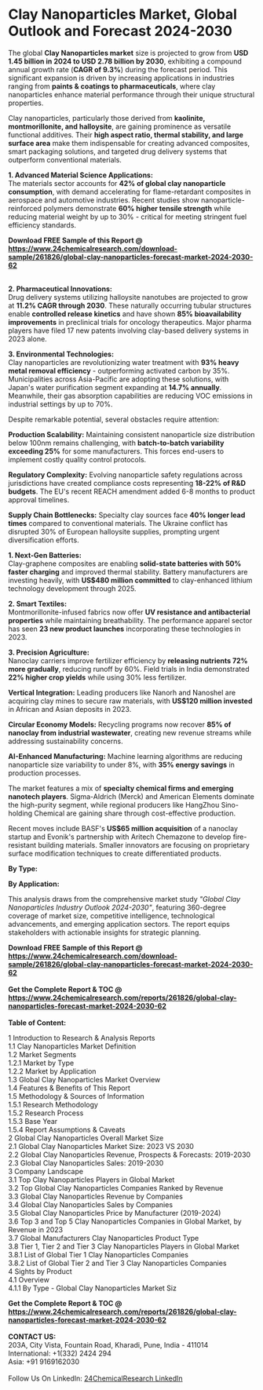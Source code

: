 <h1>Clay Nanoparticles Market, Global Outlook and Forecast 2024-2030</h1><p>The global <strong>Clay Nanoparticles market</strong> size is projected to grow from <strong>USD 1.45 billion in 2024 to USD 2.78 billion by 2030</strong>, exhibiting a compound annual growth rate (<strong>CAGR of 9.3%</strong>) during the forecast period. This significant expansion is driven by increasing applications in industries ranging from <strong>paints &amp; coatings to pharmaceuticals</strong>, where clay nanoparticles enhance material performance through their unique structural properties.</p><p>Clay nanoparticles, particularly those derived from <strong>kaolinite, montmorillonite, and halloysite</strong>, are gaining prominence as versatile functional additives. Their <strong>high aspect ratio, thermal stability, and large surface area</strong> make them indispensable for creating advanced composites, smart packaging solutions, and targeted drug delivery systems that outperform conventional materials.</p><p><strong>1. Advanced Material Science Applications:</strong><br>
The materials sector accounts for <strong>42% of global clay nanoparticle consumption</strong>, with demand accelerating for flame-retardant composites in aerospace and automotive industries. Recent studies show nanoparticle-reinforced polymers demonstrate <strong>60% higher tensile strength</strong> while reducing material weight by up to 30% - critical for meeting stringent fuel efficiency standards.</p><div><b>Download FREE Sample of this Report @ 
            <a href="https://www.24chemicalresearch.com/download-sample/261826/global-clay-nanoparticles-forecast-market-2024-2030-62">
            https://www.24chemicalresearch.com/download-sample/261826/global-clay-nanoparticles-forecast-market-2024-2030-62</a></b></div><br><p><strong>2. Pharmaceutical Innovations:</strong><br>
Drug delivery systems utilizing halloysite nanotubes are projected to grow at <strong>11.2% CAGR through 2030</strong>. These naturally occurring tubular structures enable <strong>controlled release kinetics</strong> and have shown <strong>85% bioavailability improvements</strong> in preclinical trials for oncology therapeutics. Major pharma players have filed 17 new patents involving clay-based delivery systems in 2023 alone.</p><p><strong>3. Environmental Technologies:</strong><br>
Clay nanoparticles are revolutionizing water treatment with <strong>93% heavy metal removal efficiency</strong> - outperforming activated carbon by 35%. Municipalities across Asia-Pacific are adopting these solutions, with Japan's water purification segment expanding at <strong>14.7% annually</strong>. Meanwhile, their gas absorption capabilities are reducing VOC emissions in industrial settings by up to 70%.</p><p>Despite remarkable potential, several obstacles require attention:</p><p><strong>Production Scalability:</strong> Maintaining consistent nanoparticle size distribution below 100nm remains challenging, with <strong>batch-to-batch variability exceeding 25%</strong> for some manufacturers. This forces end-users to implement costly quality control protocols.</p><p><strong>Regulatory Complexity:</strong> Evolving nanoparticle safety regulations across jurisdictions have created compliance costs representing <strong>18-22% of R&amp;D budgets</strong>. The EU's recent REACH amendment added 6-8 months to product approval timelines.</p><p><strong>Supply Chain Bottlenecks:</strong> Specialty clay sources face <strong>40% longer lead times</strong> compared to conventional materials. The Ukraine conflict has disrupted 30% of European halloysite supplies, prompting urgent diversification efforts.</p><p><strong>1. Next-Gen Batteries:</strong><br>
Clay-graphene composites are enabling <strong>solid-state batteries with 50% faster charging</strong> and improved thermal stability. Battery manufacturers are investing heavily, with <strong>US$480 million committed</strong> to clay-enhanced lithium technology development through 2025.</p><p><strong>2. Smart Textiles:</strong><br>
Montmorillonite-infused fabrics now offer <strong>UV resistance and antibacterial properties</strong> while maintaining breathability. The performance apparel sector has seen <strong>23 new product launches</strong> incorporating these technologies in 2023.</p><p><strong>3. Precision Agriculture:</strong><br>
Nanoclay carriers improve fertilizer efficiency by <strong>releasing nutrients 72% more gradually</strong>, reducing runoff by 60%. Field trials in India demonstrated <strong>22% higher crop yields</strong> while using 30% less fertilizer.</p><p><strong>Vertical Integration:</strong> Leading producers like Nanorh and Nanoshel are acquiring clay mines to secure raw materials, with <strong>US$120 million invested</strong> in African and Asian deposits in 2023.</p><p><strong>Circular Economy Models:</strong> Recycling programs now recover <strong>85% of nanoclay from industrial wastewater</strong>, creating new revenue streams while addressing sustainability concerns.</p><p><strong>AI-Enhanced Manufacturing:</strong> Machine learning algorithms are reducing nanoparticle size variability to under 8%, with <strong>35% energy savings</strong> in production processes.</p><p>The market features a mix of <strong>specialty chemical firms and emerging nanotech players</strong>. Sigma-Aldrich (Merck) and American Elements dominate the high-purity segment, while regional producers like HangZhou Sino-holding Chemical are gaining share through cost-effective production.</p><p>Recent moves include BASF's <strong>US$65 million acquisition</strong> of a nanoclay startup and Evonik's partnership with Aritech Chemazone to develop fire-resistant building materials. Smaller innovators are focusing on proprietary surface modification techniques to create differentiated products.</p><p><strong>By Type:</strong></p><p><strong>By Application:</strong></p><p>This analysis draws from the comprehensive market study <em>"Global Clay Nanoparticles Industry Outlook 2024-2030"</em>, featuring 360-degree coverage of market size, competitive intelligence, technological advancements, and emerging application sectors. The report equips stakeholders with actionable insights for strategic planning.</p><div><b>Download FREE Sample of this Report @ 
            <a href="https://www.24chemicalresearch.com/download-sample/261826/global-clay-nanoparticles-forecast-market-2024-2030-62">
            https://www.24chemicalresearch.com/download-sample/261826/global-clay-nanoparticles-forecast-market-2024-2030-62</a></b></div><br><div><b>Get the Complete Report & TOC @ 
            <a href="https://www.24chemicalresearch.com/reports/261826/global-clay-nanoparticles-forecast-market-2024-2030-62">
            https://www.24chemicalresearch.com/reports/261826/global-clay-nanoparticles-forecast-market-2024-2030-62</a></b></div><br>
            <b>Table of Content:</b><p>1 Introduction to Research & Analysis Reports<br />
    1.1 Clay Nanoparticles Market Definition<br />
    1.2 Market Segments<br />
        1.2.1 Market by Type<br />
        1.2.2 Market by Application<br />
    1.3 Global Clay Nanoparticles Market Overview<br />
    1.4 Features & Benefits of This Report<br />
    1.5 Methodology & Sources of Information<br />
        1.5.1 Research Methodology<br />
        1.5.2 Research Process<br />
        1.5.3 Base Year<br />
        1.5.4 Report Assumptions & Caveats<br />
2 Global Clay Nanoparticles Overall Market Size<br />
    2.1 Global Clay Nanoparticles Market Size: 2023 VS 2030<br />
    2.2 Global Clay Nanoparticles Revenue, Prospects & Forecasts: 2019-2030<br />
    2.3 Global Clay Nanoparticles Sales: 2019-2030<br />
3 Company Landscape<br />
    3.1 Top Clay Nanoparticles Players in Global Market<br />
    3.2 Top Global Clay Nanoparticles Companies Ranked by Revenue<br />
    3.3 Global Clay Nanoparticles Revenue by Companies<br />
    3.4 Global Clay Nanoparticles Sales by Companies<br />
    3.5 Global Clay Nanoparticles Price by Manufacturer (2019-2024)<br />
    3.6 Top 3 and Top 5 Clay Nanoparticles Companies in Global Market, by Revenue in 2023<br />
    3.7 Global Manufacturers Clay Nanoparticles Product Type<br />
    3.8 Tier 1, Tier 2 and Tier 3 Clay Nanoparticles Players in Global Market<br />
        3.8.1 List of Global Tier 1 Clay Nanoparticles Companies<br />
        3.8.2 List of Global Tier 2 and Tier 3 Clay Nanoparticles Companies<br />
4 Sights by Product<br />
    4.1 Overview<br />
        4.1.1 By Type - Global Clay Nanoparticles Market Siz</p><div><b>Get the Complete Report & TOC @ 
            <a href="https://www.24chemicalresearch.com/reports/261826/global-clay-nanoparticles-forecast-market-2024-2030-62">
            https://www.24chemicalresearch.com/reports/261826/global-clay-nanoparticles-forecast-market-2024-2030-62</a></b></div><br><b>CONTACT US:</b><br>
            203A, City Vista, Fountain Road, Kharadi, Pune, India - 411014<br>
            International: +1(332) 2424 294<br>
            Asia: +91 9169162030 <br><br>
            Follow Us On LinkedIn: <a href="https://www.linkedin.com/company/24chemicalresearch/">24ChemicalResearch LinkedIn</a>